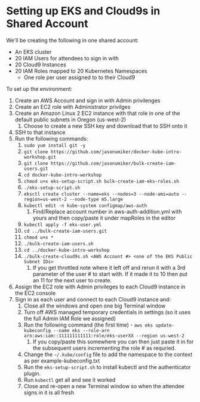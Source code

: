 # Setting up EKS and Cloud9s in Shared Account

We'll be creating the following in one shared account:
* An EKS cluster
* 20 IAM Users for attendees to sign in with
* 20 Cloud9 Instances
* 20 IAM Roles mapped to 20 Kubernetes Namespaces
    * One role per user assigned to to their Cloud9

To set up the environment:
1. Create an AWS Account and sign in with Admin privilenges
1. Create an EC2 role with Administrator privilges
1. Create an Amazon Linux 2 EC2 instance with that role in one of the default public subnets in Oregon (us-west-2)
    1. Choose to create a new SSH key and download that to SSH onto it
1. SSH to that instance
1. Run the following commands:
    1. `sudo yum install git -y`
    1. `git clone https://github.com/jasonumiker/docker-kube-intro-workshop.git`
    1. `git clone https://github.com/jasonumiker/bulk-create-iam-users.git`
    1. `cd docker-kube-intro-workshop`
    1. `chmod u+x eks-setup-script.sh bulk-create-iam-eks-roles.sh`
    1. `./eks-setup-script.sh`
    1. `eksctl create cluster --name=eks --nodes=3 --node-ami=auto --region=us-west-2 --node-type m5.large`
    1. `kubectl edit -n kube-system configmap/aws-auth`
        1. Find/Replace account number in aws-auth-addition.yml with yours and then copy/paste it under mapRoles in the editor
    1. `kubectl apply -f eks-user.yml`
    1. `cd ../bulk-create-iam-users.git`
    1. `chmod u+x *`
    1. `./bulk-create-iam-users.sh`
    1. `cd ../docker-kube-intro-workshop`
    1. `./bulk-create-cloud9s.sh <AWS Account #> <one of the EKS Public Subnet IDs>`
        1. If you get throttled note where it left off and rerun it with a 3rd parameter of the user # to start with. If it made it to 10 then put an 11 for the next user to create.
1. Assign the EC2 role with Admin privileges to each Cloud9 instance in the EC2 console
1. Sign in as each user and connect to each Cloud9 instance and:
    1. Close all the windows and open one big Terminal window
    1. Turn off AWS managed temporary credentials in settings (so it uses the full Admin IAM Role we assigned)
    1. Run the following command (the first time) - `aws eks update-kubeconfig --name eks --role-arn arn:aws:iam::111111111111:role/eks-userXX --region us-west-2`
        1. If you copy/paste this somewhere you can then just paste it in for the subsequent users incrementing the role # as requried.
    1. Change the `~/.kube/config` file to add the namespace to the context as per example-kubeconfig.txt
    1. Run the `eks-setup-script.sh` to install kubectl and the authenticator plugin.
    1. Run `kubectl` get all and see it worked
    1. Close and re-open a new Terminal window so when the attendee signs in it is all fresh